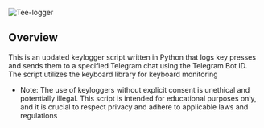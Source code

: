 ![Tee-logger](https://socialify.git.ci/n0rmh3ll/Tee-logger/image?description=1&font=Source%20Code%20Pro&forks=1&issues=1&language=1&name=1&owner=1&pattern=Floating%20Cogs&pulls=1&stargazers=1&theme=Dark)

## Overview
This is an updated keylogger script written in Python that logs key presses and sends them to a specified Telegram chat using the Telegram Bot ID. The script utilizes the keyboard library for keyboard monitoring 

* Note: The use of keyloggers without explicit consent is unethical and potentially illegal. This script is intended for educational purposes only, and it is crucial to respect privacy and adhere to applicable laws and regulations 
